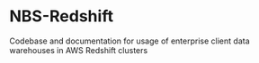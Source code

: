 NBS-Redshift
============

Codebase and documentation for usage of enterprise client data warehouses in AWS Redshift clusters
